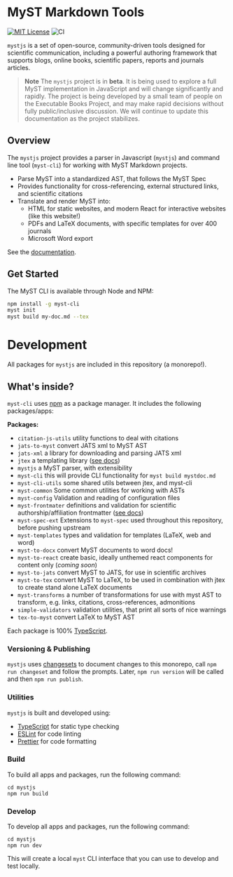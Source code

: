 # MyST Markdown Tools

[![MIT License](https://img.shields.io/badge/license-MIT-blue.svg)](https://github.com/executablebooks/mystjs/blob/main/LICENSE)
![CI](https://github.com/executablebooks/mystjs/workflows/CI/badge.svg)

`mystjs` is a set of open-source, community-driven tools designed for scientific communication, including a powerful authoring framework that supports blogs, online books, scientific papers, reports and journals articles.

> **Note**
> The `mystjs` project is in **beta**. It is being used to explore a full MyST implementation in JavaScript and will change significantly and rapidly.
> The project is being developed by a small team of people on the Executable Books Project, and may make rapid decisions without fully public/inclusive discussion.
> We will continue to update this documentation as the project stabilizes.

## Overview

The `mystjs` project provides a parser in Javascript (`mystjs`) and command line tool (`myst-cli`) for working with MyST Markdown projects.

- Parse MyST into a standardized AST, that follows the MyST Spec
- Provides functionality for cross-referencing, external structured links, and scientific citations
- Translate and render MyST into:
  - HTML for static websites, and modern React for interactive websites (like this website!)
  - PDFs and LaTeX documents, with specific templates for over 400 journals
  - Microsoft Word export

See the [documentation](https://js.myst.tools).

## Get Started

The MyST CLI is available through Node and NPM:

```bash
npm install -g myst-cli
myst init
myst build my-doc.md --tex
```

# Development

All packages for `mystjs` are included in this repository (a monorepo!).

## What's inside?

`myst-cli` uses [npm](https://www.npmjs.com/) as a package manager. It includes the following packages/apps:

**Packages:**

- `citation-js-utils` utility functions to deal with citations
- `jats-to-myst` convert JATS xml to MyST AST
- `jats-xml` a library for downloading and parsing JATS xml
- `jtex` a templating library ([see docs](https://js.myst.tools/jtex))
- `mystjs` a MyST parser, with extensibility
- `myst-cli` this will provide CLI functionality for `myst build mystdoc.md`
- `myst-cli-utils` some shared utils between jtex, and myst-cli
- `myst-common` Some common utilities for working with ASTs
- `myst-config` Validation and reading of configuration files
- `myst-frontmater` definitions and validation for scientific authorship/affiliation frontmatter ([see docs](https://js.myst.tools/guide/frontmatter))
- `myst-spec-ext` Extensions to `myst-spec` used throughout this repository, before pushing upstream
- `myst-templates` types and validation for templates (LaTeX, web and word)
- `myst-to-docx` convert MyST documents to word docs!
- `myst-to-react` create basic, ideally unthemed react components for content only (_coming soon_)
- `myst-to-jats` convert MyST to JATS, for use in scientific archives
- `myst-to-tex` convert MyST to LaTeX, to be used in combination with jtex to create stand alone LaTeX documents
- `myst-transforms` a number of transformations for use with myst AST to transform, e.g. links, citations, cross-references, admonitions
- `simple-validators` validation utilities, that print all sorts of nice warnings
- `tex-to-myst` convert LaTeX to MyST AST

Each package is 100% [TypeScript](https://www.typescriptlang.org/).

### Versioning & Publishing

`mystjs` uses [changesets](https://github.com/changesets/changesets) to document changes to this monorepo, call `npm run changeset` and follow the prompts. Later, `npm run version` will be called and then `npm run publish`.

### Utilities

`mystjs` is built and developed using:

- [TypeScript](https://www.typescriptlang.org/) for static type checking
- [ESLint](https://eslint.org/) for code linting
- [Prettier](https://prettier.io) for code formatting

### Build

To build all apps and packages, run the following command:

```
cd mystjs
npm run build
```

### Develop

To develop all apps and packages, run the following command:

```
cd mystjs
npm run dev
```

This will create a local `myst` CLI interface that you can use to develop and test locally.
